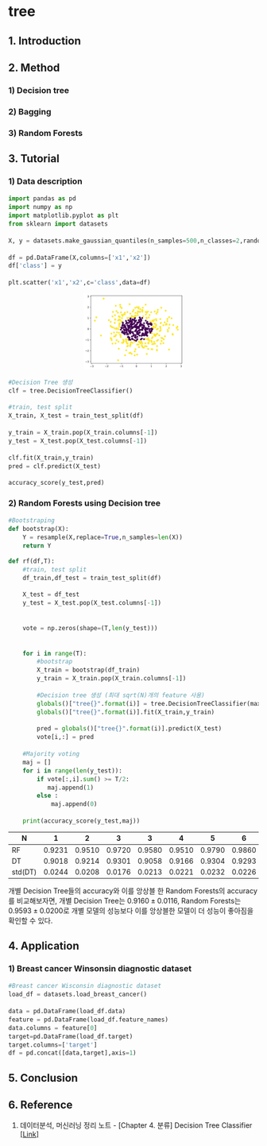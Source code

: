 # tree

## 1. Introduction


## 2. Method


### 1) Decision tree


### 2) Bagging


### 3) Random Forests


<!--
### 4) Boosting


### 5) Tree-based Gradient Boosting Machine
-->


## 3. Tutorial

### 1) Data description

```python
import pandas as pd
import numpy as np
import matplotlib.pyplot as plt
from sklearn import datasets

X, y = datasets.make_gaussian_quantiles(n_samples=500,n_classes=2,random_state=4)

df = pd.DataFrame(X,columns=['x1','x2'])
df['class'] = y

plt.scatter('x1','x2',c='class',data=df)
```
<p align="center"> <img src="https://github.com/cyp-ark/tree/blob/main/figure/plot1.png?raw=true" width="40%" height="40%" >


```python
#Decision Tree 생성
clf = tree.DecisionTreeClassifier()

#train, test split
X_train, X_test = train_test_split(df)

y_train = X_train.pop(X_train.columns[-1])
y_test = X_test.pop(X_test.columns[-1])

clf.fit(X_train,y_train)
pred = clf.predict(X_test)

accuracy_score(y_test,pred)
```



### 2) Random Forests using Decision tree

```python
#Bootstraping
def bootstrap(X):
    Y = resample(X,replace=True,n_samples=len(X))
    return Y
```

```python
def rf(df,T):
    #train, test split
    df_train,df_test = train_test_split(df)

    X_test = df_test
    y_test = X_test.pop(X_test.columns[-1])
    
    
    vote = np.zeros(shape=(T,len(y_test)))


    for i in range(T):
        #bootstrap
        X_train = bootstrap(df_train)
        y_train = X_train.pop(X_train.columns[-1])

        #Decision tree 생성 (최대 sqrt(N)개의 feature 사용)
        globals()["tree{}".format(i)] = tree.DecisionTreeClassifier(max_features='sqrt')
        globals()["tree{}".format(i)].fit(X_train,y_train)

        pred = globals()["tree{}".format(i)].predict(X_test)
        vote[i,:] = pred

    #Majority voting
    maj = []
    for i in range(len(y_test)):
        if vote[:,i].sum() >= T/2:
           maj.append(1)
        else :
            maj.append(0)

    print(accuracy_score(y_test,maj))

```

| N       | 1      | 2      | 3      | 3      | 4      | 5      | 6      | 7      | 8      | 9      | 10     |
|---------|--------|--------|--------|--------|--------|--------|--------|--------|--------|--------|--------|
| RF      | 0.9231 | 0.9510 | 0.9720 | 0.9580 | 0.9510 | 0.9790 | 0.9860 | 0.9790 | 0.9301 | 0.9580 | 0.9650 |
| DT      | 0.9018 | 0.9214 | 0.9301 | 0.9058 | 0.9166 | 0.9304 | 0.9293 | 0.9204 | 0.8965 | 0.9126 | 0.9114 |
| std(DT) | 0.0244 | 0.0208 | 0.0176 | 0.0213 | 0.0221 | 0.0232 | 0.0226 | 0.0215 | 0.0204 | 0.0271 | 0.0222 |


개별 Decision Tree들의 accuracy와 이를 앙상블 한 Random Forests의 accuracy를 비교해보자면, 개별 Decision Tree는 $0.9160\pm0.0116$, Random Forests는 $0.9593\pm0.0200$로 개별 모델의 성능보다 이를 앙상블한 모델이 더 성능이 좋아짐을 확인할 수 있다.

## 4. Application

### 1) Breast cancer Winsonsin diagnostic dataset

```python
#Breast cancer Wisconsin diagnostic dataset
load_df = datasets.load_breast_cancer()

data = pd.DataFrame(load_df.data)
feature = pd.DataFrame(load_df.feature_names)
data.columns = feature[0]
target=pd.DataFrame(load_df.target)
target.columns=['target']
df = pd.concat([data,target],axis=1)
```

## 5. Conclusion



## 6. Reference
1. 데이터분석, 머신러닝 정리 노트 - [Chapter 4. 분류] Decision Tree Classifier [[Link]](https://injo.tistory.com/15)

